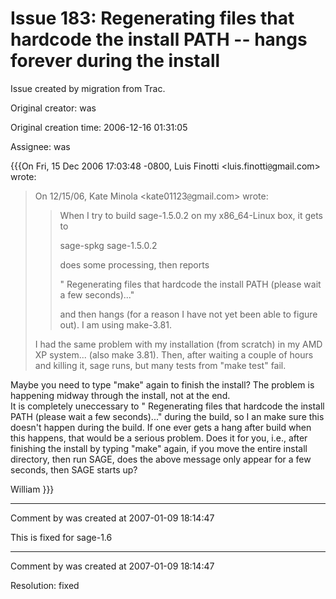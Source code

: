 # Issue 183: Regenerating files that hardcode the install PATH -- hangs forever during the install

Issue created by migration from Trac.

Original creator: was

Original creation time: 2006-12-16 01:31:05

Assignee: was

{{{On Fri, 15 Dec 2006 17:03:48 -0800, Luis Finotti <luis.finotti`@`gmail.com> wrote:

>
> On 12/15/06, Kate Minola <kate01123`@`gmail.com> wrote:
>>
>> When I try to build sage-1.5.0.2 on my
>> x86_64-Linux box, it gets to
>>
>> sage-spkg sage-1.5.0.2
>>
>> does some processing, then reports
>>
>> " Regenerating files that hardcode the install PATH (please wait a few
>> seconds)..."
>>
>> and then hangs (for a reason I have not yet been able to figure
>> out).  I am using make-3.81.
>
> I had the same problem with my installation (from scratch) in my AMD
> XP system...  (also make 3.81).  Then, after waiting a couple of hours
> and killing it, sage runs, but many tests from "make test" fail.

Maybe you need to type "make" again to finish the install?  The problem
is happening midway through the install, not at the end.  
It is completely uneccessary to " Regenerating files that hardcode the
install PATH (please wait a few seconds)..." during the build, so
I an make sure this doesn't happen during the build.  If one ever
gets a hang after build when this happens, that would be a serious 
problem.  Does it for you, i.e., after finishing the install by typing
"make" again, if you move the entire install directory, then run SAGE,
does the above message only appear for a few seconds, then SAGE starts
up?

William
}}}


---

Comment by was created at 2007-01-09 18:14:47

This is fixed for sage-1.6


---

Comment by was created at 2007-01-09 18:14:47

Resolution: fixed
